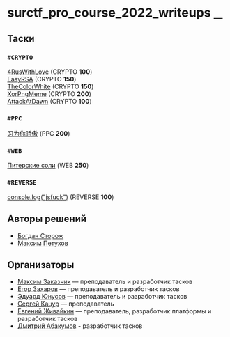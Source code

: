 # surctf_pro_course_2022_writeups [⠀](https://youtu.be/dQw4w9WgXcQ)
  
## Таски  
### `#CRYPTO`  
[4RusWithLove](tasks/crypto/4ruswithlove/) (CRYPTO **100**)  
[EasyRSA](tasks/crypto/easyrsa/) (CRYPTO **150**)  
[TheColorWhite](tasks/crypto/thecolorwhite/) (CRYPTO **150**)  
[XorPngMeme](tasks/crypto/xorpngmeme/) (CRYPTO **200**)  
[AttackAtDawn](tasks/crypto/attackatdawn/) (CRYPTO **100**)  
### `#PPC`  
[习为你骄傲](tasks/ppc/xi_is_proud_of_you/) (PPC **200**)  
### `#WEB`  
[Питерские соли](tasks/web/spbsalts) (WEB **250**)  
### `#REVERSE`  
[console.log("jsfuck")](tasks/reverse/console_log_jsfuck) (REVERSE **100**)  
  

## Авторы решений
* [Богдан Сторож](https://github.com/Klr1to)
* [Максим Петухов](https://github.com/maksp86)  


## Организаторы
* [Максим Заказчик](https://github.com/s4lat) — преподаватель и разработчик тасков
* [Егор Захаров](https://github.com/pigadoor) — преподаватель и разработчик тасков
* [Эдуард Юнусов](https://github.com/Killllero0) — преподаватель и разработчик тасков
* [Сергей Кацур](https://github.com/richkats) — преподаватель  
* [Евгений Живайкин](https://github.com/EZhivaikin) — преподаватель, разработчик платформы и разработчик тасков 
* [Дмитрий Абакумов](https://github.com/0MazaHacka0) - разработчик тасков
